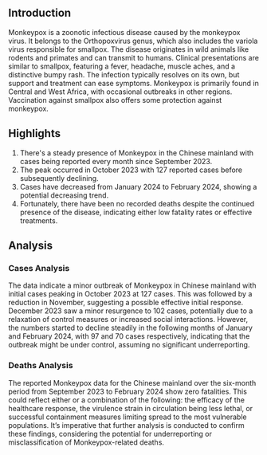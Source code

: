## Introduction

Monkeypox is a zoonotic infectious disease caused by the monkeypox virus. It belongs to the Orthopoxvirus genus, which also includes the variola virus responsible for smallpox. The disease originates in wild animals like rodents and primates and can transmit to humans. Clinical presentations are similar to smallpox, featuring a fever, headache, muscle aches, and a distinctive bumpy rash. The infection typically resolves on its own, but support and treatment can ease symptoms. Monkeypox is primarily found in Central and West Africa, with occasional outbreaks in other regions. Vaccination against smallpox also offers some protection against monkeypox.

## Highlights

1. There's a steady presence of Monkeypox in the Chinese mainland with cases being reported every month since September 2023.<br/>
2. The peak occurred in October 2023 with 127 reported cases before subsequently declining.<br/>
3. Cases have decreased from January 2024 to February 2024, showing a potential decreasing trend.<br/>
4. Fortunately, there have been no recorded deaths despite the continued presence of the disease, indicating either low fatality rates or effective treatments.<br/>

## Analysis

### Cases Analysis
The data indicate a minor outbreak of Monkeypox in Chinese mainland with initial cases peaking in October 2023 at 127 cases. This was followed by a reduction in November, suggesting a possible effective initial response. December 2023 saw a minor resurgence to 102 cases, potentially due to a relaxation of control measures or increased social interactions. However, the numbers started to decline steadily in the following months of January and February 2024, with 97 and 70 cases respectively, indicating that the outbreak might be under control, assuming no significant underreporting.

### Deaths Analysis
The reported Monkeypox data for the Chinese mainland over the six-month period from September 2023 to February 2024 show zero fatalities. This could reflect either or a combination of the following: the efficacy of the healthcare response, the virulence strain in circulation being less lethal, or successful containment measures limiting spread to the most vulnerable populations. It’s imperative that further analysis is conducted to confirm these findings, considering the potential for underreporting or misclassification of Monkeypox-related deaths.
